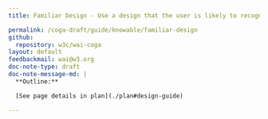 ```yaml
---
title: Familiar Design - Use a design that the user is likely to recognise and understand

permalink: /coga-draft/guide/knowable/familiar-design
github:
  repository: w3c/wai-coga
layout: default
feedbackmail: wai@w3.org
doc-note-type: draft
doc-note-message-md: |
  **Outline:**

  [See page details in plan](./plan#design-guide)

---
```

